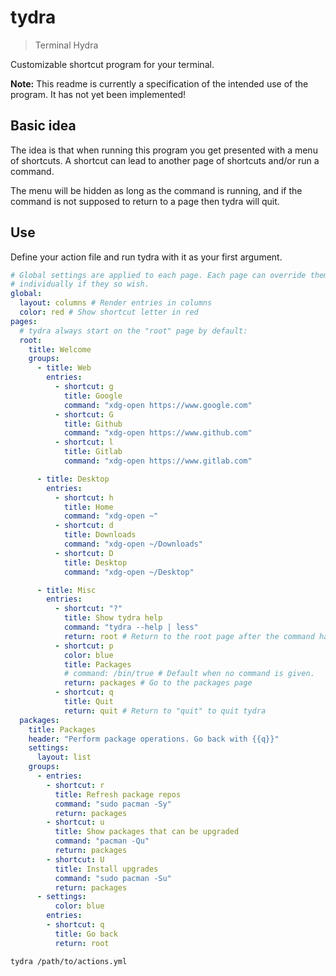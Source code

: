 # tydra

> Terminal Hydra

Customizable shortcut program for your terminal.

**Note:** This readme is currently a specification of the intended use of the
program. It has not yet been implemented!

## Basic idea

The idea is that when running this program you get presented with a menu of
shortcuts. A shortcut can lead to another page of shortcuts and/or run a
command.

The menu will be hidden as long as the command is running, and if the command
is not supposed to return to a page then tydra will quit.

## Use

Define your action file and run tydra with it as your first argument.

```yaml
# Global settings are applied to each page. Each page can override them
# individually if they so wish.
global:
  layout: columns # Render entries in columns
  color: red # Show shortcut letter in red
pages:
  # tydra always start on the "root" page by default:
  root:
    title: Welcome
    groups:
      - title: Web
        entries:
          - shortcut: g
            title: Google
            command: "xdg-open https://www.google.com"
          - shortcut: G
            title: Github
            command: "xdg-open https://www.github.com"
          - shortcut: l
            title: Gitlab
            command: "xdg-open https://www.gitlab.com"

      - title: Desktop
        entries:
          - shortcut: h
            title: Home
            command: "xdg-open ~"
          - shortcut: d
            title: Downloads
            command: "xdg-open ~/Downloads"
          - shortcut: D
            title: Desktop
            command: "xdg-open ~/Desktop"

      - title: Misc
        entries:
          - shortcut: "?"
            title: Show tydra help
            command: "tydra --help | less"
            return: root # Return to the root page after the command has finished.
          - shortcut: p
            color: blue
            title: Packages
            # command: /bin/true # Default when no command is given.
            return: packages # Go to the packages page
          - shortcut: q
            title: Quit
            return: quit # Return to "quit" to quit tydra
  packages:
    title: Packages
    header: "Perform package operations. Go back with {{q}}"
    settings:
      layout: list
    groups:
      - entries:
        - shortcut: r
          title: Refresh package repos
          command: "sudo pacman -Sy"
          return: packages
        - shortcut: u
          title: Show packages that can be upgraded
          command: "pacman -Qu"
          return: packages
        - shortcut: U
          title: Install upgrades
          command: "sudo pacman -Su"
          return: packages
      - settings:
          color: blue
        entries:
        - shortcut: q
          title: Go back
          return: root
```

```
tydra /path/to/actions.yml
```
